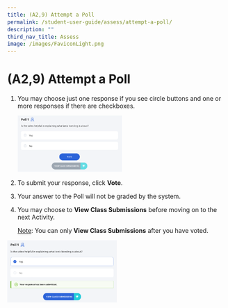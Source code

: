 ```yaml
---
title: (A2,9) Attempt a Poll
permalink: /student-user-guide/assess/attempt-a-poll/
description: ""
third_nav_title: Assess
image: /images/FaviconLight.png
---
```

<h1 id="attempt-a-poll">(A2,9) Attempt a Poll</h1>
<ol>
<li><p>You may choose just one response if you see circle buttons and one or more responses if there are checkboxes.</p>
<p><img style="width: 50%;" src="/images/1Student/As-Poll.png"></p>
</li>
<li><p>To submit your response, click <strong>Vote</strong>.</p>
</li>
<li>Your answer to the Poll will not be graded by the system.</li>
<li><p>You may choose to <strong>View Class Submissions</strong> before moving on to the next Activity.</p>
	<p> <u>Note</u>: You can only <strong>View Class Submissions</strong> after you have voted.</p>
</li>
</ol>
<img style="width: 50%;" src="/images/1Student/As-Poll1.png">